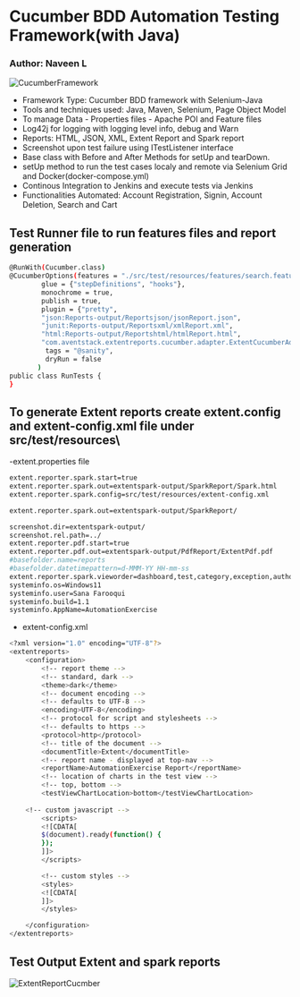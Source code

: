 # Cucumber BDD Automation Testing Framework(with Java)

### Author: Naveen L

![CucumberFramework](https://github.com/user-attachments/assets/2db231f8-2221-40f1-8ef5-a5646fc72042)

- Framework Type: Cucumber BDD framework with Selenium-Java
 - Tools and techniques used: Java, Maven, Selenium, Page Object Model
 - To manage Data - Properties files - Apache POI and Feature files
 - Log42j for logging with logging level info, debug and Warn
 - Reports: HTML, JSON, XML, Extent Report and Spark report
 - Screenshot upon test failure using ITestListener interface
 - Base class with Before and After Methods for setUp and tearDown.
 - setUp method to run the test cases localy and remote via Selenium Grid and Docker(docker-compose.yml)
 - Continous Integration to Jenkins and execute tests via Jenkins
 - Functionalities Automated: Account Registration, Signin, Account Deletion, Search and Cart

 ## Test Runner file to run features files and report generation
 ```bash
@RunWith(Cucumber.class)
@CucumberOptions(features = "./src/test/resources/features/search.feature",
		 glue = {"stepDefinitions", "hooks"},
		 monochrome = true,
		 publish = true,
		 plugin = {"pretty", 
		 "json:Reports-output/Reportsjson/jsonReport.json",
		 "junit:Reports-output/Reportsxml/xmlReport.xml",
		 "html:Reports-output/Reportshtml/htmlReport.html",
		 "com.aventstack.extentreports.cucumber.adapter.ExtentCucumberAdapter:"},
		  tags = "@sanity",
		  dryRun = false
		)
public class RunTests {
}
```

 ## To generate Extent reports create extent.config and extent-config.xml file under src/test/resources\

 -extent.properties file

```bash
extent.reporter.spark.start=true
extent.reporter.spark.out=extentspark-output/SparkReport/Spark.html
extent.reporter.spark.config=src/test/resources/extent-config.xml

extent.reporter.spark.out=extentspark-output/SparkReport/

screenshot.dir=extentspark-output/
screenshot.rel.path=../
extent.reporter.pdf.start=true
extent.reporter.pdf.out=extentspark-output/PdfReport/ExtentPdf.pdf
#basefolder.name=reports
#basefolder.datetimepattern=d-MMM-YY HH-mm-ss
extent.reporter.spark.vieworder=dashboard,test,category,exception,author,device,log
systeminfo.os=Windows11
systeminfo.user=Sana Farooqui
systeminfo.build=1.1
systeminfo.AppName=AutomationExercise
```

- extent-config.xml



```bash
<?xml version="1.0" encoding="UTF-8"?>
<extentreports>
	<configuration>
		<!-- report theme -->
		<!-- standard, dark -->
		<theme>dark</theme>
		<!-- document encoding -->
		<!-- defaults to UTF-8 -->
		<encoding>UTF-8</encoding>
		<!-- protocol for script and stylesheets -->
		<!-- defaults to https -->
		<protocol>http</protocol>
		<!-- title of the document -->
		<documentTitle>Extent</documentTitle>
		<!-- report name - displayed at top-nav -->
		<reportName>AutomationExercise Report</reportName>
		<!-- location of charts in the test view -->
		<!-- top, bottom -->
		<testViewChartLocation>bottom</testViewChartLocation>
		
    <!-- custom javascript -->
        <scripts>
        <![CDATA[
        $(document).ready(function() {
        });
        ]]>
        </scripts>

        <!-- custom styles -->
        <styles>
        <![CDATA[
        ]]>
        </styles>

	</configuration>
</extentreports>
```

## Test Output Extent and spark reports

![ExtentReportCucmber](https://github.com/user-attachments/assets/bce3b117-5bd4-4dce-b8c9-aea8347c8dd4)
